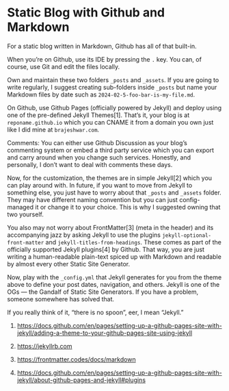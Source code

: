 # Static Blog with Github and Markdown

For a static blog written in Markdown, Github has all of that built-in.

When you’re on Github, use its IDE by pressing the `.` key. You can, of course, use Git and edit the files locally.

Own and maintain these two folders `_posts` and `_assets`. If you are going to write regularly, I suggest creating sub-folders inside `_posts` but name your Markdown files by date such as `2024-02-5-foo-bar-is-my-file.md`.

On Github, use Github Pages (officially powered by Jekyll) and deploy using one of the pre-defined Jekyll Themes[1]. That’s it, your blog is at `reponame.github.io` which you can CNAME it from a domain you own just like I did mine at `brajeshwar.com`.

Comments: You can either use Github Discussion as your blog’s commenting system or embed a third party service which you can export and carry around when you change such services. Honestly, and personally, I don’t want to deal with comments these days.

Now, for the customization, the themes are in simple Jekyll[2] which you can play around with.
In future, if you want to move from Jekyll to something else, you just have to worry about that `_posts` and `_assets` folder. They may have different naming convention but you can just config-managed it or change it to your choice. This is why I suggested owning that two yourself.

You also may not worry about FrontMatter[3] (meta in the header) and its accompanying jazz by asking Jekyll to use the plugins `jekyll-optional-front-matter` and `jekyll-titles-from-headings`. These comes as part of the officially supported Jekyll plugins[4] by Github. That way, you are just writing a human-readable plain-text spiced up with Markdown and readable by almost every other Static Site Generator.

Now, play with the `_config.yml` that Jekyll generates for you from the theme above to define your post dates, navigation, and others. Jekyll is one of the OGs — the Gandalf of Static Site Generators. If you have a problem, someone somewhere has solved that.

If you really think of it, “there is no spoon”, eer, I mean “Jekyll.”

1. https://docs.github.com/en/pages/setting-up-a-github-pages-site-with-jekyll/adding-a-theme-to-your-github-pages-site-using-jekyll

2. https://jekyllrb.com

3. https://frontmatter.codes/docs/markdown

4. https://docs.github.com/en/pages/setting-up-a-github-pages-site-with-jekyll/about-github-pages-and-jekyll#plugins